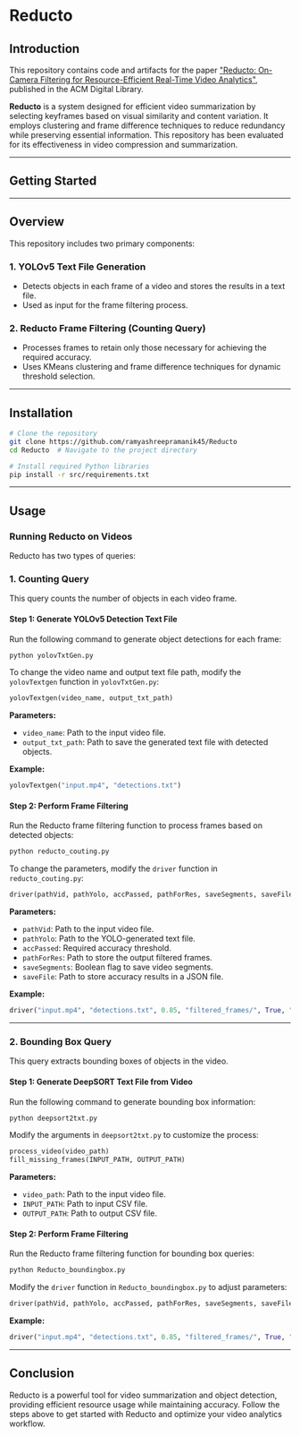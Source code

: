 # Reducto

## Introduction
This repository contains code and artifacts for the paper ["Reducto: On-Camera Filtering for Resource-Efficient Real-Time Video Analytics"](https://dl.acm.org/doi/10.1145/3387514.3405874), published in the ACM Digital Library. 

**Reducto** is a system designed for efficient video summarization by selecting keyframes based on visual similarity and content variation. It employs clustering and frame difference techniques to reduce redundancy while preserving essential information. This repository has been evaluated for its effectiveness in video compression and summarization.

---

## Getting Started

<!-- ### Directory Structure
```bash
.
├── assets 
│   ├── Bitrates                    # Bitrates of all videos
│   ├── F2s                         # Calibrated outputs
│   ├── GroundTruths                # YOLOv5x ground truths
│   ├── GroundTruths_TileLevel      # StrongSORT-YOLO ground truths for calibration
│   ├── Runtimes                    # Speed (fps) pickle files 
│   │   ├── On Nano
│   │   ├── On RPi4
│   ├── labels                      # Labels to calculate accuracy
│   ├── rates.pkl                   
│   ├── ratios.pkl                   
│   ├── UnremovedTileFrameSnip.png  
│   ├── tileRemovedFrameSnip1.png   
│
├── baselines
│   ├── CloudSeg                    # CloudSeg codes
│   ├── DDS                         # DDS artifacts
│   ├── Reducto                     # Reducto implementation
│   ├── StaticTileRemoval           # STR codes
│   ├── README.md                   
│              
├── src        
│   ├── GT                          # StrongSORT-YOLO codebase
│   ├── scripts                     # Scripts to run TileClipper
│   ├── calibrate.py                # TileClipper calibration script
│   ├── capture.sh                  # Live tiled video encoding from camera 
│   ├── detect_for_groundtruth.py   # Generate labels/GT using YOLOv5x
│   ├── get_results.ipynb           # Generates all plots
│   ├── live_client.py              # Camera-side code during live experiments
│   ├── live_server.py              # Server-side code during live experiments
│   ├── metric_calculator.py        # Performance metric calculation
│   ├── tileClipper.py              # TileClipper's source code
│   ├── ratios_withVideoName.pkl    
│   ├── requirements.txt            # Python dependencies
│
├── utils                           # Additional scripts and utilities
│
└── videos                          # Available after downloading and extracting the dataset
``` -->

---

## Overview
This repository includes two primary components:

### 1. **YOLOv5 Text File Generation**
- Detects objects in each frame of a video and stores the results in a text file.
- Used as input for the frame filtering process.

### 2. **Reducto Frame Filtering (Counting Query)**
- Processes frames to retain only those necessary for achieving the required accuracy.
- Uses KMeans clustering and frame difference techniques for dynamic threshold selection.

---

## Installation
```bash
# Clone the repository
git clone https://github.com/ramyashreepramanik45/Reducto
cd Reducto  # Navigate to the project directory

# Install required Python libraries
pip install -r src/requirements.txt
```

---

## Usage
### Running Reducto on Videos
Reducto has two types of queries:

### **1. Counting Query**
This query counts the number of objects in each video frame.

#### Step 1: Generate YOLOv5 Detection Text File
Run the following command to generate object detections for each frame:
```bash
python yolovTxtGen.py
```
To change the video name and output text file path, modify the `yolovTextgen` function in `yolovTxtGen.py`:
```python
yolovTextgen(video_name, output_txt_path)
```

**Parameters:**
- `video_name`: Path to the input video file.
- `output_txt_path`: Path to save the generated text file with detected objects.

**Example:**
```python
yolovTextgen("input.mp4", "detections.txt")
```

#### Step 2: Perform Frame Filtering
Run the Reducto frame filtering function to process frames based on detected objects:
```bash
python reducto_couting.py
```
To change the parameters, modify the `driver` function in `reducto_couting.py`:
```python
driver(pathVid, pathYolo, accPassed, pathForRes, saveSegments, saveFile)
```

**Parameters:**
- `pathVid`: Path to the input video file.
- `pathYolo`: Path to the YOLO-generated text file.
- `accPassed`: Required accuracy threshold.
- `pathForRes`: Path to store the output filtered frames.
- `saveSegments`: Boolean flag to save video segments.
- `saveFile`: Path to store accuracy results in a JSON file.

**Example:**
```python
driver("input.mp4", "detections.txt", 0.85, "filtered_frames/", True, "results.json")
```

---

### **2. Bounding Box Query**
This query extracts bounding boxes of objects in the video.

#### Step 1: Generate DeepSORT Text File from Video
Run the following command to generate bounding box information:
```bash
python deepsort2txt.py
```
Modify the arguments in `deepsort2txt.py` to customize the process:
```python
process_video(video_path)
fill_missing_frames(INPUT_PATH, OUTPUT_PATH)
```

**Parameters:**
- `video_path`: Path to the input video file.
- `INPUT_PATH`: Path to input CSV file.
- `OUTPUT_PATH`: Path to output CSV file.

#### Step 2: Perform Frame Filtering
Run the Reducto frame filtering function for bounding box queries:
```bash
python Reducto_boundingbox.py
```
Modify the `driver` function in `Reducto_boundingbox.py` to adjust parameters:
```python
driver(pathVid, pathYolo, accPassed, pathForRes, saveSegments, saveFile)
```

**Example:**
```python
driver("input.mp4", "detections.txt", 0.85, "filtered_frames/", True, "results.json")
```

---

## Conclusion
Reducto is a powerful tool for video summarization and object detection, providing efficient resource usage while maintaining accuracy. Follow the steps above to get started with Reducto and optimize your video analytics workflow.

